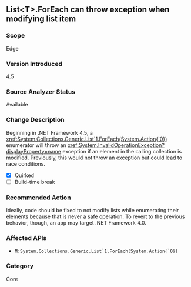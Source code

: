 ## List&lt;T&gt;.ForEach can throw exception when modifying list item

### Scope
Edge

### Version Introduced
4.5

### Source Analyzer Status
Available

### Change Description

Beginning in .NET Framework 4.5, a
<xref:System.Collections.Generic.List`1.ForEach(System.Action{`0})>
enumerator will throw an
<xref:System.InvalidOperationException?displayProperty=name> exception if an
element in the calling collection is modified. Previously, this would not throw
an exception but could lead to race conditions.

- [x] Quirked
- [ ] Build-time break

### Recommended Action

Ideally, code should be fixed to not modify lists while enumerating their
elements because that is never a safe operation. To revert to the previous
behavior, though, an app may target .NET Framework 4.0.

### Affected APIs
* ``M:System.Collections.Generic.List`1.ForEach(System.Action{`0})``

### Category
Core

<!-- breaking change id: 5 -->
